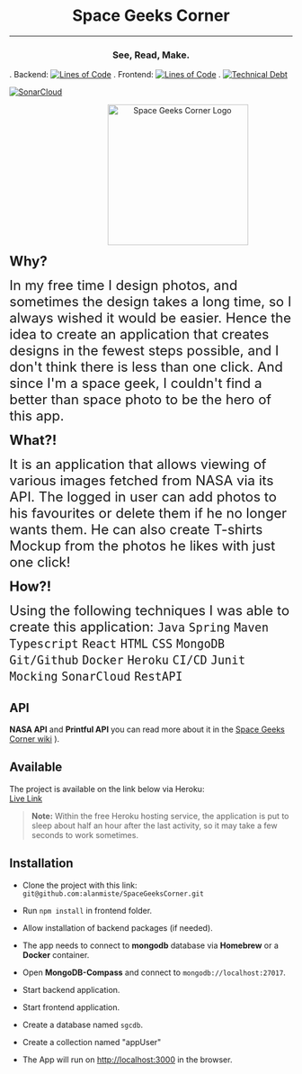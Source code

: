 
# <h1 align="center">Space Geeks Corner</h1>
---


<h3 align="center" >See, Read, Make.</h3>


. Backend: [![Lines of Code](https://sonarcloud.io/api/project_badges/measure?project=alanmiste_SpaceGeeksCorner-backend&metric=ncloc)](https://sonarcloud.io/summary/new_code?id=alanmiste_SpaceGeeksCorner-backend)  .  Frontend: [![Lines of Code](https://sonarcloud.io/api/project_badges/measure?project=alanmiste_SpaceGeeksCorner-frontend&metric=ncloc)](https://sonarcloud.io/summary/new_code?id=alanmiste_SpaceGeeksCorner-frontend)   .    [![Technical Debt](https://sonarcloud.io/api/project_badges/measure?project=alanmiste_SpaceGeeksCorner-backend&metric=sqale_index)](https://sonarcloud.io/summary/new_code?id=alanmiste_SpaceGeeksCorner-backend)

[![SonarCloud](https://sonarcloud.io/images/project_badges/sonarcloud-black.svg)](https://sonarcloud.io/summary/new_code?id=alanmiste_SpaceGeeksCorner-backend)

<p align="center" style="width:600px">
 <img width="250" height="250" src="https://raw.githubusercontent.com/alanmiste/plants/master/SGCLogoGIF.gif" alt="Space Geeks Corner Logo"/>
</p>

 <font size="5"> **Why?**</font> 

 <font size="5">In my free time I design photos, and sometimes the design takes a long time, so I always wished it would be easier. Hence the idea to create an application that creates designs in the fewest steps possible, and I don't think there is less than one click.
And since I'm a space geek, I couldn't find a better than space photo to be the hero of this app.
</font>

 <font size="5"> **What?!**</font> 
 
 <font size="5">It is an application that allows viewing of various images fetched from NASA via its API. The logged in user can add photos to his favourites or delete them if he no longer wants them. He can also create T-shirts Mockup from the photos he likes with just one click!</font> 

<font size="5">**How?!**</font> 

 <font size="5">Using the following techniques I was able to create this application:
`Java` `Spring` `Maven` `Typescript` `React` `HTML` `CSS` `MongoDB` `Git/Github` `Docker` `Heroku` `CI/CD` `Junit` `Mocking` `SonarCloud` `RestAPI` 
</font> 


## API
**NASA API**  and **Printful API**
 you can read more about it in the  [Space Geeks Corner wiki](https://github.com/alanmiste/SpaceGeeksCorner/wiki) ).


## Available

The project is available on the link below via Heroku: <br>
[Live Link](https://spacegeekscorner.herokuapp.com)
> **Note:** Within the free Heroku hosting service, the application is put to sleep about half an hour after the last activity, so it may take a few seconds to work sometimes.

## Installation

-   Clone the project with this link: `git@github.com:alanmiste/SpaceGeeksCorner.git` 
    
-   Run  `npm install`  in frontend folder.
    
-   Allow installation of backend packages (if needed).
- The app needs to connect to **mongodb** database via **Homebrew** or a **Docker** container.
- Open **MongoDB-Compass** and connect to `mongodb://localhost:27017`.  
    
-   Start backend application.
    
-   Start frontend application.

- Create a database named `sgcdb`.  
    
- Create a collection named "appUser"
    
-   The App will run on  [http://localhost:3000](http://localhost:3000/)  in the browser.  
    
    
